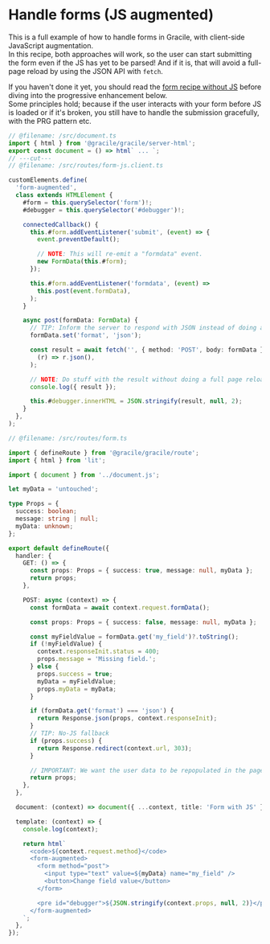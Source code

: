 # Handle forms (JS augmented)

This is a full example of how to handle forms in Gracile, with client-side JavaScript augmentation.  
In this recipe, both approaches will work, so the user can start submitting the form even if the JS has yet to be parsed! And if it is, that will avoid a full-page reload by using the JSON API with `fetch`.

If you haven't done it yet, you should read the [form recipe without JS](/docs/recipes/working-with-forms/) before diving into the progressive enhancement below.  
Some principles hold; because if the user interacts with your form before JS is loaded or if it's broken, you still have to handle the submission gracefully, with the PRG pattern etc.

```ts twoslash
// @filename: /src/document.ts
import { html } from '@gracile/gracile/server-html';
export const document = () => html` ... `;
// ---cut---
// @filename: /src/routes/form-js.client.ts

customElements.define(
  'form-augmented',
  class extends HTMLElement {
    #form = this.querySelector('form')!;
    #debugger = this.querySelector('#debugger')!;

    connectedCallback() {
      this.#form.addEventListener('submit', (event) => {
        event.preventDefault();

        // NOTE: This will re-emit a "formdata" event.
        new FormData(this.#form);
      });

      this.#form.addEventListener('formdata', (event) =>
        this.post(event.formData),
      );
    }

    async post(formData: FormData) {
      // TIP: Inform the server to respond with JSON instead of doing a POST/Redirect/GET.
      formData.set('format', 'json');

      const result = await fetch('', { method: 'POST', body: formData }).then(
        (r) => r.json(),
      );

      // NOTE: Do stuff with the result without doing a full page reload…
      console.log({ result });

      this.#debugger.innerHTML = JSON.stringify(result, null, 2);
    }
  },
);

// @filename: /src/routes/form.ts

import { defineRoute } from '@gracile/gracile/route';
import { html } from 'lit';

import { document } from '../document.js';

let myData = 'untouched';

type Props = {
  success: boolean;
  message: string | null;
  myData: unknown;
};

export default defineRoute({
  handler: {
    GET: () => {
      const props: Props = { success: true, message: null, myData };
      return props;
    },

    POST: async (context) => {
      const formData = await context.request.formData();

      const props: Props = { success: false, message: null, myData };

      const myFieldValue = formData.get('my_field')?.toString();
      if (!myFieldValue) {
        context.responseInit.status = 400;
        props.message = 'Missing field.';
      } else {
        props.success = true;
        myData = myFieldValue;
        props.myData = myData;
      }

      if (formData.get('format') === 'json') {
        return Response.json(props, context.responseInit);
      }
      // TIP: No-JS fallback
      if (props.success) {
        return Response.redirect(context.url, 303);
      }

      // IMPORTANT: We want the user data to be repopulated in the page after a failed `POST`.
      return props;
    },
  },

  document: (context) => document({ ...context, title: 'Form with JS' }),

  template: (context) => {
    console.log(context);

    return html`
      <code>${context.request.method}</code>
      <form-augmented>
        <form method="post">
          <input type="text" value=${myData} name="my_field" />
          <button>Change field value</button>
        </form>

        <pre id="debugger">${JSON.stringify(context.props, null, 2)}</pre>
      </form-augmented>
    `;
  },
});
```
